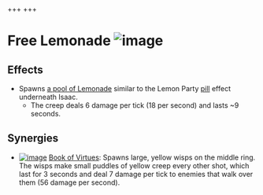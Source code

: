 +++
+++

 # Free Lemonade ![image](/image/Free_Lemonade.png) 

Effects
---------


* Spawns [a pool of Lemonade](/wiki/Creep#Yellow_Creep "Creep") similar to the Lemon Party [pill](/wiki/Pill "Pill") effect underneath Isaac.
	+ The creep deals 6 damage per tick (18 per second) and lasts ~9 seconds.


Synergies
-----------


* [![image](/image/Book_of_Virtues.png)](/wiki/Book_of_Virtues "Book of Virtues") [Book of Virtues](/wiki/Book_of_Virtues "Book of Virtues"): Spawns large, yellow wisps on the middle ring. The wisps make small puddles of yellow creep every other shot, which last for 3 seconds and deal 7 damage per tick to enemies that walk over them (56 damage per second).


